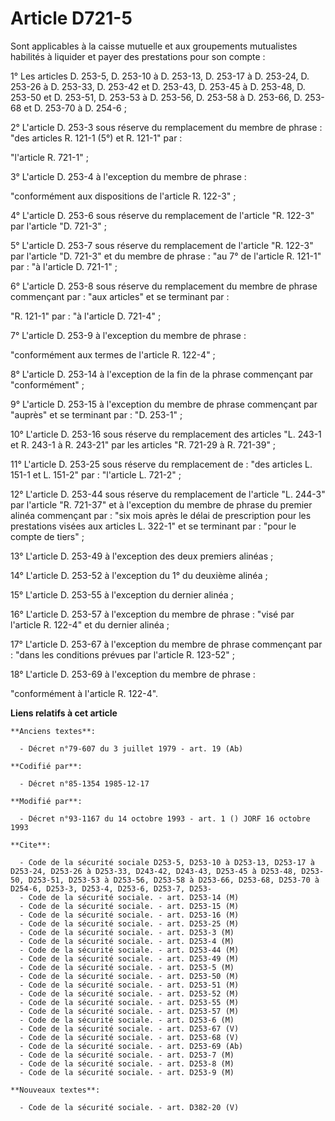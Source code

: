 # Article D721-5

Sont applicables à la caisse mutuelle et aux groupements mutualistes habilités à liquider et payer des prestations pour son
compte :

1° Les articles D. 253-5, D. 253-10 à D. 253-13, D. 253-17 à D. 253-24, D. 253-26 à D. 253-33, D. 253-42 et D. 253-43, D.
253-45 à D. 253-48, D. 253-50 et D. 253-51, D. 253-53 à D. 253-56, D. 253-58 à D. 253-66, D. 253-68 et D. 253-70 à D. 254-6 ;

2° L'article D. 253-3 sous réserve du remplacement du membre de phrase : "des articles R. 121-1 (5°) et R. 121-1" par :

"l'article R. 721-1" ;

3° L'article D. 253-4 à l'exception du membre de phrase :

"conformément aux dispositions de l'article R. 122-3" ;

4° L'article D. 253-6 sous réserve du remplacement de l'article "R. 122-3" par l'article "D. 721-3" ;

5° L'article D. 253-7 sous réserve du remplacement de l'article "R. 122-3" par l'article "D. 721-3" et du membre de phrase :
"au 7° de l'article R. 121-1" par : "à l'article D. 721-1" ;

6° L'article D. 253-8 sous réserve du remplacement du membre de phrase commençant par : "aux articles" et se terminant par :

"R. 121-1" par : "à l'article D. 721-4" ;

7° L'article D. 253-9 à l'exception du membre de phrase :

"conformément aux termes de l'article R. 122-4" ;

8° L'article D. 253-14 à l'exception de la fin de la phrase commençant par "conformément" ;

9° L'article D. 253-15 à l'exception du membre de phrase commençant par "auprès" et se terminant par : "D. 253-1" ;

10° L'article D. 253-16 sous réserve du remplacement des articles "L. 243-1 et R. 243-1 à R. 243-21" par les articles "R.
721-29 à R. 721-39" ;

11° L'article D. 253-25 sous réserve du remplacement de : "des articles L. 151-1 et L. 151-2" par : "l'article L. 721-2" ;

12° L'article D. 253-44 sous réserve du remplacement de l'article "L. 244-3" par l'article "R. 721-37" et à l'exception du
membre de phrase du premier alinéa commençant par : "six mois après le délai de prescription pour les prestations visées aux
articles L. 322-1" et se terminant par : "pour le compte de tiers" ;

13° L'article D. 253-49 à l'exception des deux premiers alinéas ;

14° L'article D. 253-52 à l'exception du 1° du deuxième alinéa ;

15° L'article D. 253-55 à l'exception du dernier alinéa ;

16° L'article D. 253-57 à l'exception du membre de phrase : "visé par l'article R. 122-4" et du dernier alinéa ;

17° L'article D. 253-67 à l'exception du membre de phrase commençant par : "dans les conditions prévues par l'article R.
123-52" ;

18° L'article D. 253-69 à l'exception du membre de phrase :

"conformément à l'article R. 122-4".

**Liens relatifs à cet article**

	**Anciens textes**:

	  - Décret n°79-607 du 3 juillet 1979 - art. 19 (Ab)

	**Codifié par**:

	  - Décret n°85-1354 1985-12-17

	**Modifié par**:

	  - Décret n°93-1167 du 14 octobre 1993 - art. 1 () JORF 16 octobre 1993

	**Cite**:

	  - Code de la sécurité sociale D253-5, D253-10 à D253-13, D253-17 à D253-24, D253-26 à D253-33, D243-42, D243-43, D253-45 à D253-48, D253-50, D253-51, D253-53 à D253-56, D253-58 à D253-66, D253-68, D253-70 à D254-6, D253-3, D253-4, D253-6, D253-7, D253-
	  - Code de la sécurité sociale. - art. D253-14 (M)
	  - Code de la sécurité sociale. - art. D253-15 (M)
	  - Code de la sécurité sociale. - art. D253-16 (M)
	  - Code de la sécurité sociale. - art. D253-25 (M)
	  - Code de la sécurité sociale. - art. D253-3 (M)
	  - Code de la sécurité sociale. - art. D253-4 (M)
	  - Code de la sécurité sociale. - art. D253-44 (M)
	  - Code de la sécurité sociale. - art. D253-49 (M)
	  - Code de la sécurité sociale. - art. D253-5 (M)
	  - Code de la sécurité sociale. - art. D253-50 (M)
	  - Code de la sécurité sociale. - art. D253-51 (M)
	  - Code de la sécurité sociale. - art. D253-52 (M)
	  - Code de la sécurité sociale. - art. D253-55 (M)
	  - Code de la sécurité sociale. - art. D253-57 (M)
	  - Code de la sécurité sociale. - art. D253-6 (M)
	  - Code de la sécurité sociale. - art. D253-67 (V)
	  - Code de la sécurité sociale. - art. D253-68 (V)
	  - Code de la sécurité sociale. - art. D253-69 (Ab)
	  - Code de la sécurité sociale. - art. D253-7 (M)
	  - Code de la sécurité sociale. - art. D253-8 (M)
	  - Code de la sécurité sociale. - art. D253-9 (M)

	**Nouveaux textes**:

	  - Code de la sécurité sociale. - art. D382-20 (V)
